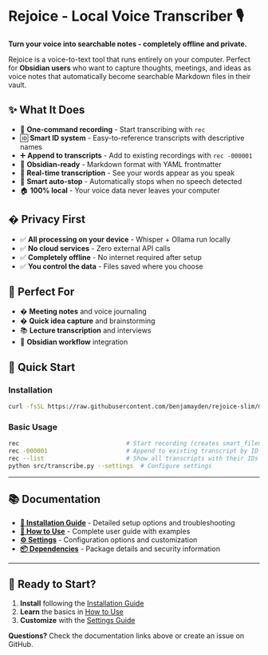 # Rejoice - Local Voice Transcriber 🎙️

**Turn your voice into searchable notes - completely offline and private.**

Rejoice is a voice-to-text tool that runs entirely on your computer. Perfect for **Obsidian users** who want to capture thoughts, meetings, and ideas as voice notes that automatically become searchable Markdown files in their vault.

## ✨ What It Does

- 🎤 **One-command recording** - Start transcribing with `rec`
- 🆔 **Smart ID system** - Easy-to-reference transcripts with descriptive names
- ➕ **Append to transcripts** - Add to existing recordings with `rec -000001`
- 📝 **Obsidian-ready** - Markdown format with YAML frontmatter
- 🔄 **Real-time transcription** - See your words appear as you speak
- 🎯 **Smart auto-stop** - Automatically stops when no speech detected
- 🏠 **100% local** - Your voice data never leaves your computer

## � Privacy First

- ✅ **All processing on your device** - Whisper + Ollama run locally
- ✅ **No cloud services** - Zero external API calls
- ✅ **Completely offline** - No internet required after setup
- ✅ **You control the data** - Files saved where you choose

## 🎯 Perfect For

- � **Meeting notes** and voice journaling
- � **Quick idea capture** and brainstorming  
- 📚 **Lecture transcription** and interviews
- 📖 **Obsidian workflow** integration

## 🚀 Quick Start

### Installation
```bash
curl -fsSL https://raw.githubusercontent.com/benjamayden/rejoice-slim/main/setup.sh | bash
```

### Basic Usage  
```bash
rec                              # Start recording (creates smart_filename_22102025_000001.md, etc.)
rec -000001                      # Append to existing transcript by ID
rec --list                       # Show all transcripts with their IDs
python src/transcribe.py --settings  # Configure settings
```

---

## 📚 Documentation

- **[🔧 Installation Guide](INSTALLATION.md)** - Detailed setup options and troubleshooting
- **[📖 How to Use](USAGE.md)** - Complete user guide with examples  
- **[⚙️ Settings](SETTINGS.md)** - Configuration options and customization
- **[📦 Dependencies](DEPENDENCIES.md)** - Package details and security information

---

## 🚀 Ready to Start?

1. **Install** following the [Installation Guide](INSTALLATION.md)
2. **Learn** the basics in [How to Use](USAGE.md)
3. **Customize** with the [Settings Guide](SETTINGS.md)

**Questions?** Check the documentation links above or create an issue on GitHub.
